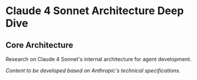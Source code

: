 # Claude 4 Sonnet Architecture Deep Dive

## Core Architecture
Research on Claude 4 Sonnet's internal architecture for agent development.

*Content to be developed based on Anthropic's technical specifications.*